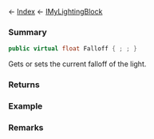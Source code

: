 ← [Index](Api-Index) ← [IMyLightingBlock](Sandbox.ModAPI.Ingame.IMyLightingBlock)

### Summary

```csharp
public virtual float Falloff { ; ; }
```

Gets or sets the current falloff of the light.

### Returns

### Example

### Remarks

